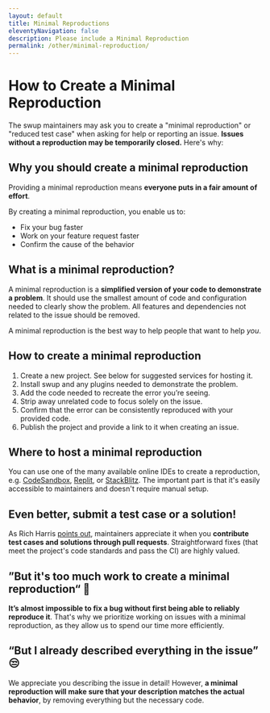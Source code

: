 ```yaml
---
layout: default
title: Minimal Reproductions
eleventyNavigation: false
description: Please include a Minimal Reproduction
permalink: /other/minimal-reproduction/
---
```


# How to Create a Minimal Reproduction

The swup maintainers may ask you to create a "minimal reproduction" or "reduced test case" when
asking for help or reporting an issue. **Issues without a reproduction may be temporarily closed.** Here's why:

## Why you should create a minimal reproduction

Providing a minimal reproduction means **everyone puts in a fair amount of effort**.

By creating a minimal reproduction, you enable us to:

- Fix your bug faster
- Work on your feature request faster
- Confirm the cause of the behavior

## What is a minimal reproduction?

A minimal reproduction is a **simplified version of your code to demonstrate a problem**. It should use
the smallest amount of code and configuration needed to clearly show the problem. All features and
dependencies not related to the issue should be removed.

A minimal reproduction is the best way to help people that want to help *you*.

## How to create a minimal reproduction

1. Create a new project. See below for suggested services for hosting it.
2. Install swup and any plugins needed to demonstrate the problem.
3. Add the code needed to recreate the error you’re seeing.
4. Strip away unrelated code to focus solely on the issue.
5. Confirm that the error can be consistently reproduced with your provided code.
6. Publish the project and provide a link to it when creating an issue.

## Where to host a minimal reproduction

You can use one of the many available online IDEs to create a reproduction, e.g.
[CodeSandbox](https://codesandbox.io/p/sandbox/swup-4-minimal-reproduction-template-n6kgnp),
[Replit](https://replit.com/@swupjs/Swup-Test-Case-Template), or
[StackBlitz](https://stackblitz.com/). The important part is that it's easily accessible to
maintainers and doesn't require manual setup.

## Even better, submit a test case or a solution!

As Rich Harris [points out](https://gist.github.com/Rich-Harris/88c5fc2ac6dc941b22e7996af05d70ff#better-still-file-a-test-case-or-a-fix), maintainers appreciate it when you **contribute test cases and solutions through pull requests**. Straightforward fixes (that meet the project's code standards and pass the CI) are highly valued.

## ”But it's too much work to create a minimal reproduction“ 🥵

**It’s almost impossible to fix a bug without first being able to reliably reproduce it**. That's why we prioritize working on issues with a minimal reproduction, as they allow us to spend our time more efficiently.

## “But I already described everything in the issue” 😒

We appreciate you describing the issue in detail! However, **a minimal reproduction will make sure
that your description matches the actual behavior**, by removing everything but the necessary code.
